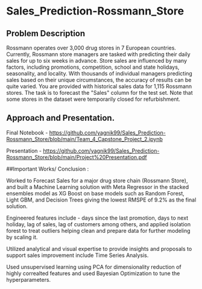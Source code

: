 # Sales_Prediction-Rossmann_Store

## Problem Description

Rossmann operates over 3,000 drug stores in 7 European countries. Currently, Rossmann store managers are tasked with predicting their daily sales for up to six weeks in advance. Store sales are influenced by many factors, including promotions, competition, school and state holidays, seasonality, and locality. With thousands of individual managers predicting sales based on their unique circumstances, the accuracy of results can be quite varied.
You are provided with historical sales data for 1,115 Rossmann stores. The task is to forecast the "Sales" column for the test set. Note that some stores in the dataset were temporarily closed for refurbishment.

## Approach and Presentation. 
Final Notebook - https://github.com/yagnik99/Sales_Prediction-Rossmann_Store/blob/main/Team_4_Capstone_Project_2.ipynb

Presentation - https://github.com/yagnik99/Sales_Prediction-Rossmann_Store/blob/main/Project%20Presentation.pdf

##Important Works/ Conclusion : 

Worked to Forecast Sales for a major drug store chain (Rossmann Store), and built a Machine Learning solution with Meta Regressor in the stacked ensembles model as XG Boost on base models such as Random Forest, Light GBM, and Decision Trees giving the lowest RMSPE of 9.2% as the final solution.

Engineered features include - days since the last promotion, days to next holiday, lag of sales, lag of customers among others, and applied isolation forest to treat outliers helping clean and prepare data for further modeling by scaling it.

Utilized analytical and visual expertise to provide insights and proposals to support sales improvement include Time Series Analysis.

Used unsupervised learning using PCA for dimensionality reduction of highly correalted features and used Bayesian Optimization to tune the hyperparameters.
